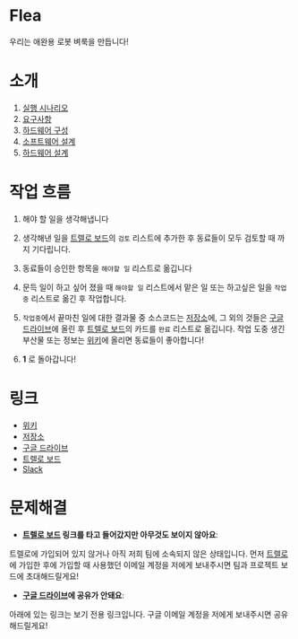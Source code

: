 # Flea
우리는 애완용 로봇 벼룩을 만듭니다!

# 소개
1. [실행 시나리오](https://github.com/teamwangsimni/flea/wiki/실행-시나리오)  
2. [요구사항](https://github.com/teamwangsimni/flea/wiki/요구사항)  
3. [하드웨어 구성](https://github.com/teamwangsimni/flea/wiki/하드웨어-구성)  
4. [소프트웨어 설계](https://github.com/teamwangsimni/flea/wiki/설계:소프트웨어)  
5. [하드웨어 설계](https://github.com/teamwangsimni/flea/wiki/설계:하드웨어)  

# 작업 흐름
1. 해야 할 일을 생각해냅니다

2. 생각해낸 일을 [트렐로 보드]의 `검토` 리스트에 추가한 후 동료들이 모두 검토할 때 까지 기다립니다.

3. 동료들이 승인한 항목을 `해야할 일` 리스트로 옮깁니다

4. 문득 일이 하고 싶어 졌을 때 `해야할 일` 리스트에서 맡은 일 또는 하고싶은 일을 `작업중` 리스트로 옮긴 후 작업합니다.

5. `작업중`에서 끝마친 일에 대한 결과물 중 소스코드는 [저장소]에, 그 외의 것들은 [구글 드라이브]에 올린 후 [트렐로 보드]의 카드를 `완료` 리스트로 옮깁니다. 작업 도중 생긴 부산물 또는 정보는 [위키]에 올리면 동료들이 좋아합니다!

6. **1** 로 돌아갑니다!


# 링크
* [위키]
* [저장소]
* [구글 드라이브]
* [트렐로 보드]
* [Slack]


# 문제해결

* **[트렐로 보드] 링크를 타고 들어갔지만 아무것도 보이지 않아요**:  

트렐로에 가입되어 있지 않거나 아직 저희 팀에 소속되지 않은 상태입니다. 먼저 [트렐로](http://trello.com)에 가입한 후에 가입할 때 사용했던 이메일 계정을 저에게 보내주시면 팀과 프로젝트 보드에 초대해드릴게요!

* **[구글 드라이브]에 공유가 안돼요**:

아래에 있는 링크는 보기 전용 링크입니다. 구글 이메일 계정을 저에게 보내주시면 공유해드릴게요!



[트렐로 보드]: https://trello.com/b/dhSjIcEa/flying-flea-on-wangsimni
[저장소]: https://github.com/teamwangsimni/flying-flea-on-wangsimni
[구글 드라이브]: https://drive.google.com/folderview?id=0Bw1SGNR6SD0QRTRrX1NadlFXZk0&usp=sharing
[위키]: https://github.com/teamwangsimni/flying-flea-on-wangsimni/wiki
[Slack]: https://teamwangsimni.slack.com
